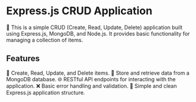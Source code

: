 # Express.js CRUD Application

🚀 This is a simple CRUD (Create, Read, Update, Delete) application built using Express.js, MongoDB, and Node.js. It provides basic functionality for managing a collection of items.



## Features

🌟 Create, Read, Update, and Delete items.
🔄 Store and retrieve data from a MongoDB database.
🌐 RESTful API endpoints for interacting with the application.
❌ Basic error handling and validation.
🧹 Simple and clean Express.js application structure.



